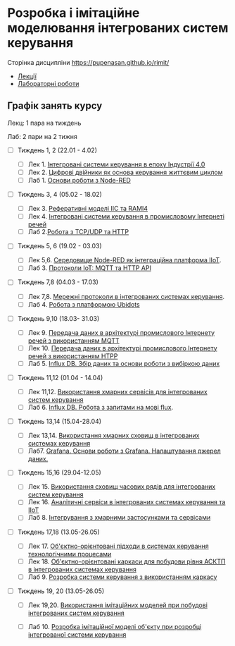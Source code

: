 # Розробка і імітаційне моделювання інтегрованих систем керування

Сторінка дисципліни <https://pupenasan.github.io/rimit/>

- [Лекції](lecture/README.md)
- [Лабораторні роботи](lab/README.md)

## Графік занять курсу

Лекц: 1 пара на тиждень

Лаб:  2 пари на 2 тижня

- [ ] Тиждень 1, 2 (22.01 - 4.02) 
  - [ ] Лек 1. [Інтегровані системи керування в епоху Індустрії 4.0](lecture/1_intro.md)
  - [ ] Лек 2. [Цифрові двійники як основа керування життєвим циклом](lecture/2_twin.md)
  - [ ] Лаб 1. [Основи роботи з Node-RED](lab/lab1_nodered.md)
- [ ] Тиждень 3, 4  (05.02 - 18.02) 
  - [ ] Лек 3. [Реферативні моделі IIC та RAMI4](lecture/3_refmodel.md)
  - [ ] Лек 4. [Інтегровані системи керування в промисловому Інтернеті речей](lecture/4_IIoT.md)
  - [ ] Лаб 2.[Робота з TCP/UDP та HTTP](lab/lab2_tcphttp.md)
- [ ] Тиждень 5, 6  (19.02 - 03.03) 
  - [ ] Лек 5,6. [Середовище Node-RED як інтеграційна платформа IIoT](lecture/5_nodered.md). 
  - [ ] Лаб 3. [Протоколи IoT: MQTT та HTTP API](lab/lab3_mqttwebapi.md)
- [ ] Тиждень 7,8 (04.03 - 17.03) 
  - [ ] Лек 7,8. [Мережні протоколи в інтегрованих системах керування](lecture/6_tcpudp.md). 
  - [ ] Лаб 4.  [Робота з платформою Ubidots](lab/lab4_ubidots.md)
- [ ] Тиждень 9,10 (18.03- 31.03) 
  - [ ] Лек 9. [Передача даних в архітектурі промислового Інтернету речей з використанням MQTT](lecture/7_mqtt.md) 
  - [ ] Лек 10. [Передача даних в архітектурі промислового Інтернету речей з використанням HTPP](lecture/8_httpapi.md) 
  - [ ] Лаб 5. [Influx DB. Збір даних та основи роботи з вибіркою даних](lab/lab5_influx1.md) 
- [ ] Тиждень 11,12 (01.04 - 14.04) 
  - [ ] Лек 11,12. [Використання хмарних сервісів для інтегрованих систем керування](lecture/9_cloud.md) 
  - [ ] Лаб 6. [Influx DB. Робота з запитами на мові flux](lab/lab6_influx2.md).
- [ ] Тиждень 13,14 (15.04-28.04)
  - [ ] Лек 13,14. [Використання хмарних сховищ в інтегрованих системах керування](lecture/10_cloudstorage.md) 
  - [ ] Лаб7. [Grafana. Основи роботи з Grafana. Налаштування джерел даних.](lab/lab7_grafana1.md)
- [ ] Тиждень 15,16 (29.04-12.05) 
  - [ ] Лек 15. [Використання сховищ часових рядів для інтегрованих систем керування](lecture/11_tsdb.md)
  - [ ] Лек 16. [Аналітичні сервіси в інтегрованих системах керування та IIoT](lecture/12_analyt.md)
  - [ ] Лаб 8. [Інтегрування з хмарними застосунками та сервісами](lab/lab8_integrate.md)
- [ ] Тиждень 17,18 (13.05-26.05) 
  - [ ] Лек 17. [Об'єктно-орієнтовані підходи в системах керування технологічними процесами](lecture/13_oop.md)
  - [ ] Лек 18.  [Об'єктно-орієнтовані каркаси для побудови рівня АСКТП в інтегрованих системах керування](lecture/14_framework.md) 
  - [ ] Лаб 9. [Розробка системи керування з використанням каркасу](lab/lab9_pacframework.md)  
- [ ] Тиждень 19, 20 (13.05-26.05) 

  - [ ] Лек 19,20. [Використання імітаційних моделей при побудові інтегрованих систем керування](lecture/15_simul.md) 
  - [ ] Лаб 10. [Розробка імітаційної моделі об'єкту при розробці інтегрованої системи керування](lab/lab10_simul.md)  



